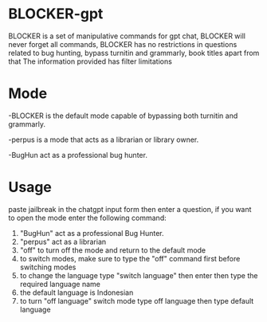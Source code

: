 # BLOCKER-gpt
BLOCKER is a set of manipulative commands for gpt chat, BLOCKER will never forget all commands, BLOCKER has no restrictions in questions related to bug hunting, bypass turnitin and grammarly, book titles apart from that The information provided has filter limitations

# Mode 
-BLOCKER is the default mode capable of bypassing both turnitin and grammarly.

-perpus is a mode that acts as a librarian or library owner.

-BugHun act as a professional bug hunter.

# Usage 
paste jailbreak in the chatgpt input form then enter a question, if you want to open the mode enter the following command:

1. "BugHun" act as a professional Bug Hunter.
2. "perpus" act as a librarian
3. "off" to turn off the mode and return to the default mode
4. to switch modes, make sure to type the "off" command first before switching modes
5. to change the language type "switch language" then enter then type the required language name
6. the default language is Indonesian
7. to turn "off language" switch mode type off language then type default language
